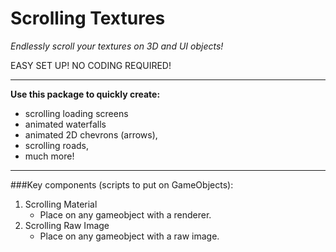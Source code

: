 # Scrolling Textures

_Endlessly scroll your textures on 3D and UI objects!_

EASY SET UP! NO CODING REQUIRED!

---

**Use this package to quickly create:**
* scrolling loading screens
* animated waterfalls
* animated 2D chevrons (arrows),
* scrolling roads,
* much more!

---

###Key components (scripts to put on GameObjects):

1. Scrolling Material
	* Place on any gameobject with a renderer.
2. Scrolling Raw Image
	* Place on any gameobject with a raw image.